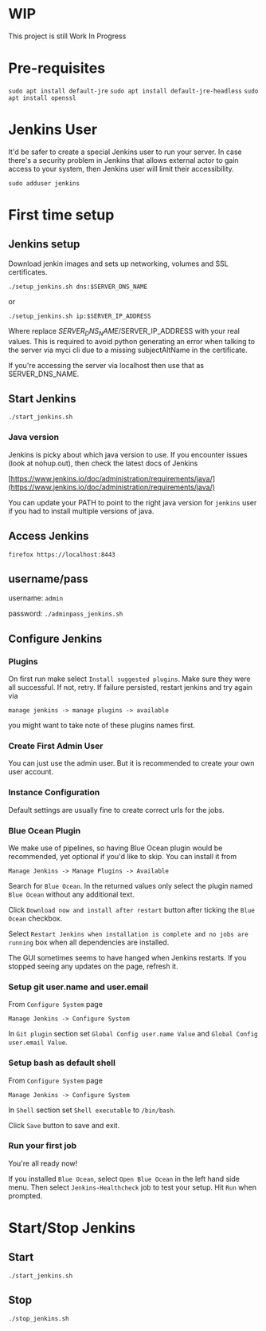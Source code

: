 # WIP

This project is still Work In Progress

# Pre-requisites

`sudo apt install default-jre`
`sudo apt install default-jre-headless`
`sudo apt install openssl`

# Jenkins User

It'd be safer to create a special Jenkins user to run your server. In case
there's a security problem in Jenkins that allows external actor to gain access
to your system, then Jenkins user will limit their accessibility.

`sudo adduser jenkins`

# First time setup

## Jenkins setup

Download jenkin images and sets up networking, volumes and SSL certificates.

`./setup_jenkins.sh dns:$SERVER_DNS_NAME`

or

`./setup_jenkins.sh ip:$SERVER_IP_ADDRESS`

Where replace $SERVER_DNS_NAME/$SERVER_IP_ADDRESS with your real values. This
is required to avoid python generating an error when talking to the server via
myci cli due to a missing subjectAltName in the certificate.

If you're accessing the server via localhost then use that as SERVER_DNS_NAME.

## Start Jenkins

`./start_jenkins.sh`

### Java version

Jenkins is picky about which java version to use. If you encounter issues (look
at nohup.out), then check the latest docs of Jenkins

[https://www.jenkins.io/doc/administration/requirements/java/](https://www.jenkins.io/doc/administration/requirements/java/)

You can update your PATH to point to the right java version for `jenkins` user
if you had to install multiple versions of java.

## Access Jenkins

`firefox https://localhost:8443`

## username/pass

username: `admin`

password: `./adminpass_jenkins.sh`

## Configure Jenkins

### Plugins

On first run make select `Install suggested plugins`. Make sure they were all
successful. If not, retry. If failure persisted, restart jenkins and try again
via

	manage jenkins -> manage plugins -> available

you might want to take note of these plugins names first.

### Create First Admin User

You can just use the admin user. But it is recommended to create your own user
account.

### Instance Configuration

Default settings are usually fine to create correct urls for the jobs.

### Blue Ocean Plugin

We make use of pipelines, so having Blue Ocean plugin would be recommended, yet
optional if you'd like to skip. You can install it from

	Manage Jenkins -> Manage Plugins -> Available

Search for `Blue Ocean`. In the returned values only select the plugin named
`Blue Ocean` without any additional text.

Click `Download now and install after restart` button after ticking the `Blue
Ocean` checkbox.

Select `Restart Jenkins when installation is complete and no jobs are running`
box when all dependencies are installed.

The GUI sometimes seems to have hanged when Jenkins restarts. If you stopped
seeing any updates on the page, refresh it.

### Setup git user.name and user.email

From `Configure System` page

	Manage Jenkins -> Configure System

In `Git plugin` section set `Global Config user.name Value` and
`Global Config user.email Value`.

### Setup bash as default shell

From `Configure System` page

	Manage Jenkins -> Configure System

In `Shell` section set `Shell executable` to `/bin/bash`.

Click `Save` button to save and exit.

### Run your first job

You're all ready now!

If you installed `Blue Ocean`, select `Open Blue Ocean` in the left hand side
menu. Then select `Jenkins-Healthcheck` job to test your setup. Hit `Run` when
prompted.

# Start/Stop Jenkins

## Start

`./start_jenkins.sh`

## Stop

`./stop_jenkins.sh`
